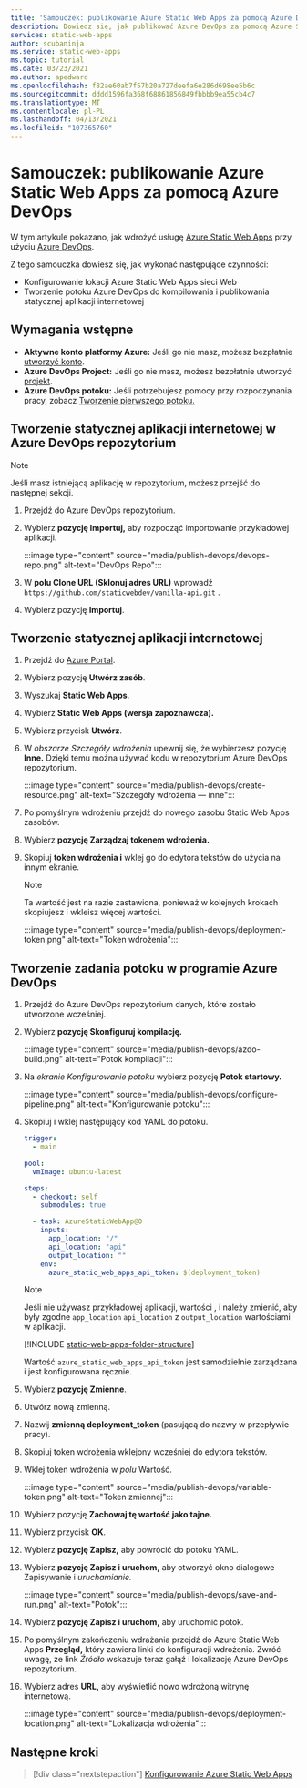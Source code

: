 ```yaml
---
title: 'Samouczek: publikowanie Azure Static Web Apps za pomocą Azure DevOps'
description: Dowiedz się, jak publikować Azure DevOps za pomocą Azure Static Web Apps.
services: static-web-apps
author: scubaninja
ms.service: static-web-apps
ms.topic: tutorial
ms.date: 03/23/2021
ms.author: apedward
ms.openlocfilehash: f82ae60ab7f57b20a727deefa6e286d698ee5b6c
ms.sourcegitcommit: dddd1596fa368f68861856849fbbbb9ea55cb4c7
ms.translationtype: MT
ms.contentlocale: pl-PL
ms.lasthandoff: 04/13/2021
ms.locfileid: "107365760"
---
```

# <a name="tutorial-publish-azure-static-web-apps-with-azure-devops"></a>Samouczek: publikowanie Azure Static Web Apps za pomocą Azure DevOps

W tym artykule pokazano, jak wdrożyć usługę [Azure Static Web Apps](./overview.md) przy użyciu [Azure DevOps](https://dev.azure.com/).

Z tego samouczka dowiesz się, jak wykonać następujące czynności:

- Konfigurowanie lokacji Azure Static Web Apps sieci Web
- Tworzenie potoku Azure DevOps do kompilowania i publikowania statycznej aplikacji internetowej

## <a name="prerequisites"></a>Wymagania wstępne

- **Aktywne konto platformy Azure:** Jeśli go nie masz, możesz bezpłatnie [utworzyć konto](https://azure.microsoft.com/free/).
- **Azure DevOps Project:** Jeśli go nie masz, możesz bezpłatnie utworzyć [projekt](https://azure.microsoft.com/pricing/details/devops/azure-devops-services/).
- **Azure DevOps potoku:** Jeśli potrzebujesz pomocy przy rozpoczynania pracy, zobacz [Tworzenie pierwszego potoku.](https://docs.microsoft.com/azure/devops/pipelines/create-first-pipeline?view=azure-devops&preserve-view=true)

## <a name="create-a-static-web-app-in-an-azure-devops-repository"></a>Tworzenie statycznej aplikacji internetowej w Azure DevOps repozytorium

  > [!NOTE]
  > Jeśli masz istniejącą aplikację w repozytorium, możesz przejść do następnej sekcji.

1. Przejdź do Azure DevOps repozytorium.

1. Wybierz **pozycję Importuj,** aby rozpocząć importowanie przykładowej aplikacji.
  
    :::image type="content" source="media/publish-devops/devops-repo.png" alt-text="DevOps Repo":::

1. W **polu Clone URL (Sklonuj adres URL)** wprowadź `https://github.com/staticwebdev/vanilla-api.git` .

1. Wybierz pozycję **Importuj**.

## <a name="create-a-static-web-app"></a>Tworzenie statycznej aplikacji internetowej

1. Przejdź do [Azure Portal](https://portal.azure.com).

1. Wybierz pozycję **Utwórz zasób**.

1. Wyszukaj **Static Web Apps**.

1. Wybierz **Static Web Apps (wersja zapoznawcza).**

1. Wybierz przycisk **Utwórz**.

1. W _obszarze Szczegóły wdrożenia_ upewnij się, że wybierzesz pozycję **Inne.** Dzięki temu można używać kodu w repozytorium Azure DevOps repozytorium.

    :::image type="content" source="media/publish-devops/create-resource.png" alt-text="Szczegóły wdrożenia — inne":::

1. Po pomyślnym wdrożeniu przejdź do nowego zasobu Static Web Apps zasobów.

1. Wybierz **pozycję Zarządzaj tokenem wdrożenia.**

1. Skopiuj **token wdrożenia i** wklej go do edytora tekstów do użycia na innym ekranie.

    > [!NOTE]
    > Ta wartość jest na razie zastawiona, ponieważ w kolejnych krokach skopiujesz i wkleisz więcej wartości.

    :::image type="content" source="media/publish-devops/deployment-token.png" alt-text="Token wdrożenia":::

## <a name="create-the-pipeline-task-in-azure-devops"></a>Tworzenie zadania potoku w programie Azure DevOps

1. Przejdź do Azure DevOps repozytorium danych, które zostało utworzone wcześniej.

1. Wybierz **pozycję Skonfiguruj kompilację.**

    :::image type="content" source="media/publish-devops/azdo-build.png" alt-text="Potok kompilacji":::

1. Na *ekranie Konfigurowanie potoku* wybierz pozycję **Potok startowy.**

    :::image type="content" source="media/publish-devops/configure-pipeline.png" alt-text="Konfigurowanie potoku":::

1. Skopiuj i wklej następujący kod YAML do potoku.

    ```yaml
    trigger:
      - main
    
    pool:
      vmImage: ubuntu-latest
    
    steps:
      - checkout: self
        submodules: true

      - task: AzureStaticWebApp@0
        inputs:
          app_location: "/" 
          api_location: "api"
          output_location: ""
        env:
          azure_static_web_apps_api_token: $(deployment_token)
    ```

    > [!NOTE]
    > Jeśli nie używasz przykładowej aplikacji, wartości , i należy zmienić, aby były zgodne `app_location` `api_location` z `output_location` wartościami w aplikacji.

    [!INCLUDE [static-web-apps-folder-structure](../../includes/static-web-apps-folder-structure.md)]

    Wartość `azure_static_web_apps_api_token` jest samodzielnie zarządzana i jest konfigurowana ręcznie.

1. Wybierz **pozycję Zmienne**.

1. Utwórz nową zmienną.

1. Nazwij **zmienną deployment_token** (pasującą do nazwy w przepływie pracy).

1. Skopiuj token wdrożenia wklejony wcześniej do edytora tekstów.

1. Wklej token wdrożenia w _polu_ Wartość.

    :::image type="content" source="media/publish-devops/variable-token.png" alt-text="Token zmiennej":::

1. Wybierz pozycję **Zachowaj tę wartość jako tajne.**

1. Wybierz przycisk **OK**.

1. Wybierz **pozycję Zapisz,** aby powrócić do potoku YAML.

1. Wybierz **pozycję Zapisz i uruchom,** aby otworzyć okno dialogowe Zapisywanie i _uruchamianie._

    :::image type="content" source="media/publish-devops/save-and-run.png" alt-text="Potok":::

1. Wybierz **pozycję Zapisz i uruchom,** aby uruchomić potok.

1. Po pomyślnym zakończeniu wdrażania przejdź do Azure Static Web Apps **Przegląd,** który zawiera linki do konfiguracji wdrożenia. Zwróć uwagę, że link _Źródło_ wskazuje teraz gałąź i lokalizację Azure DevOps repozytorium.

1. Wybierz adres **URL,** aby wyświetlić nowo wdrożoną witrynę internetową.

    :::image type="content" source="media/publish-devops/deployment-location.png" alt-text="Lokalizacja wdrożenia":::

## <a name="next-steps"></a>Następne kroki

> [!div class="nextstepaction"]
> [Konfigurowanie Azure Static Web Apps](./configuration.md)
